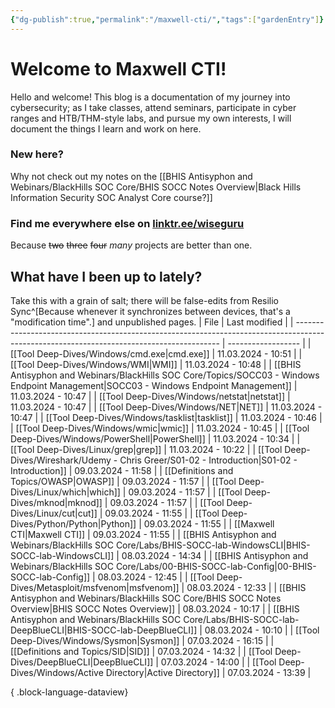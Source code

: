 ```yaml
---
{"dg-publish":true,"permalink":"/maxwell-cti/","tags":["gardenEntry"]}
---
```


# Welcome to Maxwell CTI!

Hello and welcome! This blog is a documentation of my journey into cybersecurity; as I take classes, attend seminars, participate in cyber ranges and HTB/THM-style labs, and pursue my own interests, I will document the things I learn and work on here.

### New here?
Why not check out my notes on the [[BHIS Antisyphon and Webinars/BlackHills SOC Core/BHIS SOCC Notes Overview\|Black Hills Information Security SOC Analyst Core course?]]


### Find me everywhere else on [linktr.ee/wiseguru](https://linktr.ee/wiseguru)
Because ~~two~~ ~~three~~ ~~four~~ *many* projects are better than one.


## What have I been up to lately?
Take this with a grain of salt; there will be false-edits from Resilio Sync^[Because whenever it synchronizes between devices, that's a "modification time".] and unpublished pages.
| File                                                                                                                                      | Last modified      |
| ----------------------------------------------------------------------------------------------------------------------------------------- | ------------------ |
| [[Tool Deep-Dives/Windows/cmd.exe\|cmd.exe]]                                                                                           | 11.03.2024 - 10:51 |
| [[Tool Deep-Dives/Windows/WMI\|WMI]]                                                                                                   | 11.03.2024 - 10:48 |
| [[BHIS Antisyphon and Webinars/BlackHills SOC Core/Topics/SOCC03 - Windows Endpoint Management\|SOCC03 - Windows Endpoint Management]] | 11.03.2024 - 10:47 |
| [[Tool Deep-Dives/Windows/netstat\|netstat]]                                                                                           | 11.03.2024 - 10:47 |
| [[Tool Deep-Dives/Windows/NET\|NET]]                                                                                                   | 11.03.2024 - 10:47 |
| [[Tool Deep-Dives/Windows/tasklist\|tasklist]]                                                                                         | 11.03.2024 - 10:46 |
| [[Tool Deep-Dives/Windows/wmic\|wmic]]                                                                                                 | 11.03.2024 - 10:45 |
| [[Tool Deep-Dives/Windows/PowerShell\|PowerShell]]                                                                                     | 11.03.2024 - 10:34 |
| [[Tool Deep-Dives/Linux/grep\|grep]]                                                                                                   | 11.03.2024 - 10:22 |
| [[Tool Deep-Dives/Wireshark/Udemy - Chris Greer/S01-02 - Introduction\|S01-02 - Introduction]]                                         | 09.03.2024 - 11:58 |
| [[Definitions and Topics/OWASP\|OWASP]]                                                                                                | 09.03.2024 - 11:57 |
| [[Tool Deep-Dives/Linux/which\|which]]                                                                                                 | 09.03.2024 - 11:57 |
| [[Tool Deep-Dives/mknod\|mknod]]                                                                                                       | 09.03.2024 - 11:57 |
| [[Tool Deep-Dives/Linux/cut\|cut]]                                                                                                     | 09.03.2024 - 11:55 |
| [[Tool Deep-Dives/Python/Python\|Python]]                                                                                              | 09.03.2024 - 11:55 |
| [[Maxwell CTI\|Maxwell CTI]]                                                                                                           | 09.03.2024 - 11:55 |
| [[BHIS Antisyphon and Webinars/BlackHills SOC Core/Labs/BHIS-SOCC-lab-WindowsCLI\|BHIS-SOCC-lab-WindowsCLI]]                           | 08.03.2024 - 14:34 |
| [[BHIS Antisyphon and Webinars/BlackHills SOC Core/Labs/00-BHIS-SOCC-lab-Config\|00-BHIS-SOCC-lab-Config]]                             | 08.03.2024 - 12:45 |
| [[Tool Deep-Dives/Metasploit/msfvenom\|msfvenom]]                                                                                      | 08.03.2024 - 12:33 |
| [[BHIS Antisyphon and Webinars/BlackHills SOC Core/BHIS SOCC Notes Overview\|BHIS SOCC Notes Overview]]                                | 08.03.2024 - 10:17 |
| [[BHIS Antisyphon and Webinars/BlackHills SOC Core/Labs/BHIS-SOCC-lab-DeepBlueCLI\|BHIS-SOCC-lab-DeepBlueCLI]]                         | 08.03.2024 - 10:10 |
| [[Tool Deep-Dives/Windows/Sysmon\|Sysmon]]                                                                                             | 07.03.2024 - 16:15 |
| [[Definitions and Topics/SID\|SID]]                                                                                                    | 07.03.2024 - 14:32 |
| [[Tool Deep-Dives/DeepBlueCLI\|DeepBlueCLI]]                                                                                           | 07.03.2024 - 14:00 |
| [[Tool Deep-Dives/Windows/Active Directory\|Active Directory]]                                                                         | 07.03.2024 - 13:39 |

{ .block-language-dataview}
